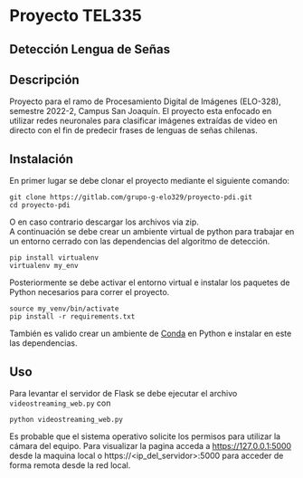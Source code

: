# Proyecto TEL335

## Detección Lengua de Señas

## Descripción
Proyecto para el ramo de Procesamiento Digital de Imágenes (ELO-328), semestre 2022-2, Campus San Joaquín. El proyecto esta enfocado en utilizar redes neuronales para clasificar imágenes extraídas de video en directo con el fin de predecir frases de lenguas de señas chilenas.

## Instalación
En primer lugar se debe clonar el proyecto mediante el siguiente comando:
```
git clone https://gitlab.com/grupo-g-elo329/proyecto-pdi.git
cd proyecto-pdi
```

O en caso contrario descargar los archivos via zip.\
A continuación se debe crear un ambiente virtual de python para trabajar en un entorno cerrado con las dependencias del algoritmo de detección.

```
pip install virtualenv
virtualenv my_env
```
Posteriormente se debe activar el entorno virtual e instalar los paquetes de Python necesarios para correr el proyecto.
```
source my_venv/bin/activate
pip install -r requirements.txt
```
También es valido crear un ambiente de [Conda](https://docs.conda.io/en/latest/) en Python e instalar en este las dependencias.


## Uso
Para levantar el servidor de Flask se debe ejecutar el archivo `videostreaming_web.py` con
```
python videostreaming_web.py
```
Es probable que el sistema operativo solicite los permisos para utilizar la cámara del equipo.
Para visualizar la pagina acceda a https://127.0.0.1:5000 desde la maquina local o https://\<ip_del_servidor>:5000 para acceder de forma remota desde la red local.
